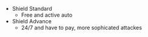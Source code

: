 - Shield Standard
  - Free and active auto
- Shield Advance
  - 24/7 and have to pay, more sophicated attackes
